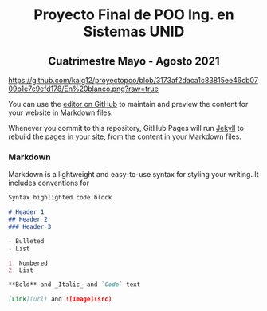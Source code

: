 <h1 align='center'>Proyecto Final de POO Ing. en Sistemas UNID</h1>

<h2 align='center'>Cuatrimestre Mayo - Agosto 2021</h2>

https://github.com/kalg12/proyectopoo/blob/3173af2daca1c83815ee46cb0709b1e7c9efd178/En%20blanco.png?raw=true

You can use the [editor on GitHub](https://github.com/kalg12/proyectopoo/edit/gh-pages/index.md) to maintain and preview the content for your website in Markdown files.

Whenever you commit to this repository, GitHub Pages will run [Jekyll](https://jekyllrb.com/) to rebuild the pages in your site, from the content in your Markdown files.

### Markdown

Markdown is a lightweight and easy-to-use syntax for styling your writing. It includes conventions for

```markdown
Syntax highlighted code block

# Header 1
## Header 2
### Header 3

- Bulleted
- List

1. Numbered
2. List

**Bold** and _Italic_ and `Code` text

[Link](url) and ![Image](src)
```

